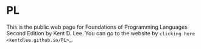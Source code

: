 # PL
This is the public web page for Foundations of Programming Languages Second Edition by Kent D. Lee. You can go to the website by `clicking here <kentdlee.github.io/PL>`_.
